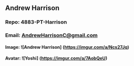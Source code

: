 ## Andrew Harrison
### Repo: 4883-PT-Harrison
### Email: AndrewHarrisonC@gmail.com
#### Image: ![Andrew Harrison] (https://imgur.com/a/Ncs27Jq)
#### Avatar: ![Yoshi] (https://imgur.com/a/7AobQeU)
